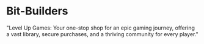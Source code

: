 # Bit-Builders
"Level Up Games: Your one-stop shop for an epic gaming journey, offering a vast library, secure purchases, and a thriving community for every player."
